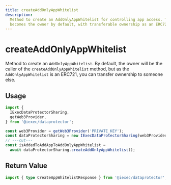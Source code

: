 ```yaml
---
title: createAddOnlyAppWhitelist
description:
  Method to create an AddOnlyAppWhitelist for controlling app access. The caller
  becomes the owner by default, with transferable ownership as an ERC721.
---
```


# createAddOnlyAppWhitelist

Method to create an `AddOnlyAppWhitelist`. By default, the owner will be the
caller of the `createAddOnlyAppWhitelist` method, but as the
`AddOnlyAppWhitelist` is an ERC721, you can transfer ownership to someone else.

## Usage

```ts twoslash
import {
  IExecDataProtectorSharing,
  getWeb3Provider,
} from '@iexec/dataprotector';

const web3Provider = getWeb3Provider('PRIVATE_KEY');
const dataProtectorSharing = new IExecDataProtectorSharing(web3Provider);
// ---cut---
const isAddedToAddAppToAddOnlyAppWhitelist =
  await dataProtectorSharing.createAddOnlyAppWhitelist();
```

## Return Value

```ts twoslash
import { type CreateAppWhitelistResponse } from '@iexec/dataprotector';
```
